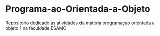 # Programa-ao-Orientada-a-Objeto
Repositorio dedicado as atividades da materia programaçao orientada a objeto 1 na faculdade ESAMC
